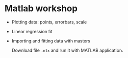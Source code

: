 # Matlab workshop 

- Plotting data: points, errorbars, scale
- Linear regression fit
- Importing and fitting data with masters

  Download file `.mlx` and run it with MATLAB application.
